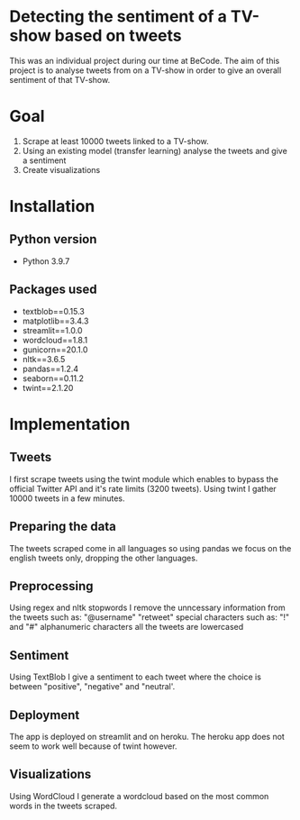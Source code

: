 # Detecting the sentiment of a TV-show based on tweets
This was an individual project during our time at BeCode.
The aim of this project is to analyse tweets from on a TV-show in order to give an overall sentiment of that TV-show.
# Goal
1. Scrape at least 10000 tweets linked to a TV-show.
2. Using an existing model (transfer learning) analyse the tweets and give a sentiment
3. Create visualizations
# Installation
## Python version
* Python 3.9.7

## Packages used
* textblob==0.15.3
* matplotlib==3.4.3
* streamlit==1.0.0
* wordcloud==1.8.1
* gunicorn==20.1.0
* nltk==3.6.5
* pandas==1.2.4
* seaborn==0.11.2
* twint==2.1.20
# Implementation
## Tweets
I first scrape tweets using the twint module which enables to bypass the official Twitter API and it's rate limits (3200 tweets).
Using twint I gather 10000 tweets in a few minutes.
## Preparing the data
The tweets scraped come in all languages so using pandas we focus on the english tweets only, dropping the other languages.
## Preprocessing
Using regex and nltk stopwords I remove the unncessary information from the tweets such as:
"@username"
"retweet"
special characters such as: "!" and "#"
alphanumeric characters
all the tweets are lowercased
## Sentiment
Using TextBlob I give a sentiment to each tweet where the choice is between "positive", "negative" and "neutral'.
## Deployment
The app is deployed on streamlit and on heroku.
The heroku app does not seem to work well because of twint however.
## Visualizations
Using WordCloud I generate a wordcloud based on the most common words in the tweets scraped.
